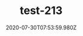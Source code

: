 ---
title: test-213
date: 2020-07-30T07:53:59.980Z
banner_subcontent: asdfsf
category: Case studies
focus: Support for leaders, colleagues and staff
role: HR professional
organisation_size: Large (250+ employees)
industry: Healthcare
content: Lorem ipsum dolor sit amet, consectetur adipiscing elit, sed do eiusmod tempor incididunt ut labore et dolore magna aliqua. Ut enim ad minim veniam, quis nostrud exercitation ullamco laboris nisi ut aliquip ex ea commodo consequat. Duis aute irure dolor in reprehenderit in voluptate velit esse cillum dolore eu fugiat nulla pariatur. Excepteur sint occaecat cupidatat non proident, sunt in culpa qui officia deserunt mollit anim id est laborum.
---